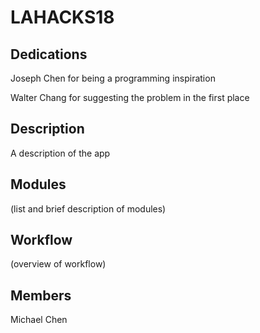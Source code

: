# LAHACKS18

## Dedications

Joseph Chen for being a programming inspiration

Walter Chang for suggesting the problem in the first place

## Description

A description of the app

## Modules

(list and brief description of modules)

## Workflow

(overview of workflow)

## Members

Michael Chen
